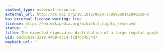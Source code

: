 ```yaml
---
content_type: external-resource
external_url: http://dx.doi.org/10.1016/0024-3795%2881%2990150-6
has_external_license_warning: true
license: https://en.wikipedia.org/wiki/All_rights_reserved
status: ''
title: The expected eigenvalue distribution of a large regular graph
uid: 6acb7e39-3218-44b9-ac14-f2d7dc453447
wayback_url: ''
---
```

